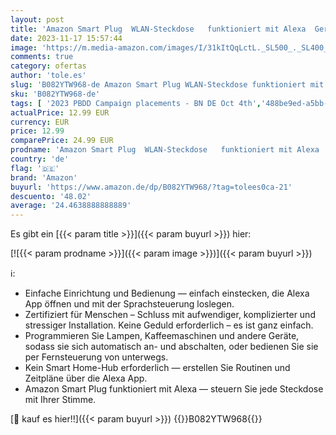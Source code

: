 ```yaml
---
layout: post
title: 'Amazon Smart Plug  WLAN-Steckdose   funktioniert mit Alexa  Gerät "Zertifiziert für Menschen"'
date: 2023-11-17 15:57:44
image: 'https://m.media-amazon.com/images/I/31kItQqLctL._SL500_._SL400_.jpg'
comments: true
category: ofertas
author: 'tole.es'
slug: 'B082YTW968-de Amazon Smart Plug WLAN-Steckdose funktioniert mit Alexa...'
sku: 'B082YTW968-de'
tags: [ '2023 PBDD Campaign placements - BN DE Oct 4th','488be9ed-a5bb-4c43-9a75-018d551e34ee_0','488be9ed-a5bb-4c43-9a75-018d551e34ee_1301','488be9ed-a5bb-4c43-9a75-018d551e34ee_201','488be9ed-a5bb-4c43-9a75-018d551e34ee_301','488be9ed-a5bb-4c43-9a75-018d551e34ee_3901','488be9ed-a5bb-4c43-9a75-018d551e34ee_4201','488be9ed-a5bb-4c43-9a75-018d551e34ee_6501','Adapter & Verbindungsstecker','Amazon Business | Sommer-Rabatt-Aktion','Amazon Echo (2. Generation) Zubehör','Amazon Smart Plug','Amazon-Geräte','Amazon-Geräte & Zubehör','Arborist Merchandising Root','Baumarkt','Carbon Trust Reducing','Custom Stores','DE_PN_BOW_ASINS_per_Category - DIGITAL','DE_PN_BOW_ASINS_per_Category - HARD2l: MA+Mobile+Music+Office+Outdoor+PC+Pets+Sport+Tools+Toy+Wireless','Echo Dot (3. Generation) Zubehör','Echo Plus (2. Generation) Zubehör','Echo Plus Zubehör','Echo Show (2. Generation) Zubehör','Echo Show Zubehör','Echo Spot Zubehör','Elektroinstallation','Elektronik','Energieeinsparungen für Unternehmen','Nachhaltigkeit','Prime Day Early Access Campaign Placements','Self Service','Smart & Ferngesteuerte Stecker','Smart Home-Sicherheit & -Beleuchtung','Smarte Steckdosen','Special Features Stores','Specialty Stores','Steckdosen & Zubehör','Stores','Werbeaktion für intelligente Häuser','Zubehör für Amazon-Geräte','Zubehör für Echo Geräte','Zubehör-Angebote: Rabatte ab -25%','amazon','e26659c6-d1cd-45cb-800b-2f9b432b8572_0','e26659c6-d1cd-45cb-800b-2f9b432b8572_1301','e26659c6-d1cd-45cb-800b-2f9b432b8572_3201','e26659c6-d1cd-45cb-800b-2f9b432b8572_601','e26659c6-d1cd-45cb-800b-2f9b432b8572_8801','e26659c6-d1cd-45cb-800b-2f9b432b8572_8901','🇩🇪', ]
actualPrice: 12.99 EUR
currency: EUR
price: 12.99
comparePrice: 24.99 EUR
prodname: 'Amazon Smart Plug  WLAN-Steckdose   funktioniert mit Alexa  Gerät "Zertifiziert für Menschen"'
country: 'de'
flag: '🇩🇪'
brand: 'Amazon'
buyurl: 'https://www.amazon.de/dp/B082YTW968/?tag=tolees0ca-21'
descuento: '48.02'
average: '24.4638888888889'
---
```


Es gibt ein [{{< param title >}}]({{< param buyurl >}}) hier:

[![{{< param prodname >}}]({{< param image >}})]({{< param buyurl >}})

ℹ️:

- Einfache Einrichtung und Bedienung — einfach einstecken, die Alexa App öffnen und mit der Sprachsteuerung loslegen.
- Zertifiziert für Menschen – Schluss mit aufwendiger, komplizierter und stressiger Installation. Keine Geduld erforderlich – es ist ganz einfach.
- Programmieren Sie Lampen, Kaffeemaschinen und andere Geräte, sodass sie sich automatisch an- und abschalten, oder bedienen Sie sie per Fernsteuerung von unterwegs.
- Kein Smart Home-Hub erforderlich — erstellen Sie Routinen und Zeitpläne über die Alexa App.
- Amazon Smart Plug funktioniert mit Alexa — steuern Sie jede Steckdose mit Ihrer Stimme.

[🛒 kauf es hier!!]({{< param buyurl >}})
{{<world>}}B082YTW968{{</world>}}
